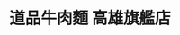 ---
title: "道品牛肉麵 高雄旗艦店"
description: "道品牛肉麵 高雄旗艦店"
layout: shop
keywords:
  - 美食競賽
  - 台灣美食
  - 美食精選
datePublished: "2025-06-30"
dateModified: "2025-07-06"
city: "高雄市"
district: "三民區"
address: "807高雄市三民區建國二路281號"
phone: "072360236"
geo: "22.637542346637314, 120.30357635189918"
google_map: "https://maps.app.goo.gl/uWBTdygetedfBayp9"
footinder: "https://footinder.com.tw/%E9%AB%98%E9%9B%84%E5%B8%82%E4%B8%89%E6%B0%91%E5%8D%80/362215/"
official: "https://www.facebook.com/profile.php?id=61556557034544"
award:
  - name: "台北國際牛肉麵節"
    year: "2024"
    entries:
      - group: "鮮食組"
        cooking_style: "清燉"
        rank: "銀牌"
      - group: "鮮食組"
        cooking_style: "樂齡創意"
        rank: "銀牌"

---